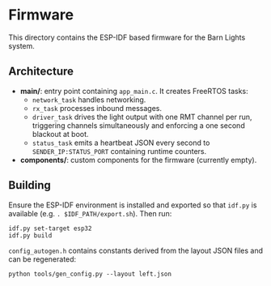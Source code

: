 # Firmware

This directory contains the ESP-IDF based firmware for the Barn Lights system.

## Architecture

- **main/**: entry point containing `app_main.c`. It creates FreeRTOS tasks:
  - `network_task` handles networking.
  - `rx_task` processes inbound messages.
  - `driver_task` drives the light output with one RMT channel per run, triggering channels simultaneously and enforcing a one second blackout at boot.
  - `status_task` emits a heartbeat JSON every second to `SENDER_IP:STATUS_PORT` containing runtime counters.
- **components/**: custom components for the firmware (currently empty).

## Building

Ensure the ESP-IDF environment is installed and exported so that `idf.py`
is available (e.g. `. $IDF_PATH/export.sh`). Then run:

```
idf.py set-target esp32
idf.py build
```

`config_autogen.h` contains constants derived from the layout JSON files and can be regenerated:

```
python tools/gen_config.py --layout left.json
```
